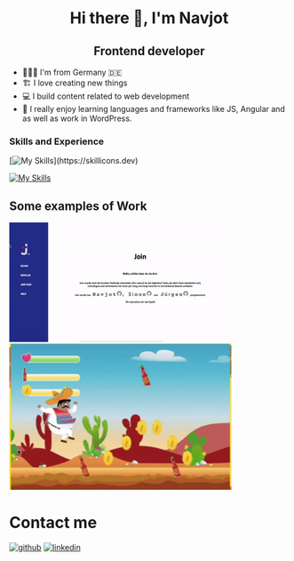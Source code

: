 

<h1 align="center">Hi there 👋, I'm Navjot</h1>

<h2 align="center">Frontend developer</h2>


* 🧑🏻‍💻 I'm from Germany 🇩🇪
* 🏗 I love creating new things
* 💻 I build content related to web development
* 🤩 I really enjoy learning languages and frameworks like JS, Angular and as well as work in WordPress.






### Skills and Experience
[![My Skills](https://skillicons.dev/icons?i=html,css,sass,js,firebase,angular,redux,reactivex,)](https://skillicons.dev)

[![My Skills](https://skillicons.dev/icons?i=vscode,ts,git,github,gitlab,bootstrap,wordpress)](https://skillicons.dev)


## Some examples of Work
<a herf="navjot-singh.de"><img width="400" src="ezgif.com-gif-maker (1).gif">
<a herf="navjot-singh.de"><img width="400" src="ezgif.com-gif-maker.gif">


# Contact me

[<img src='https://cdn.jsdelivr.net/npm/simple-icons@3.0.1/icons/github.svg' alt='github' height='40'>](https://github.com/navjotsingh96)
[<img src='https://cdn.jsdelivr.net/npm/simple-icons@3.0.1/icons/linkedin.svg' alt='linkedin' height='40'>](https://www.linkedin.com/in/navjot-singh-364623233/6/) 
  

